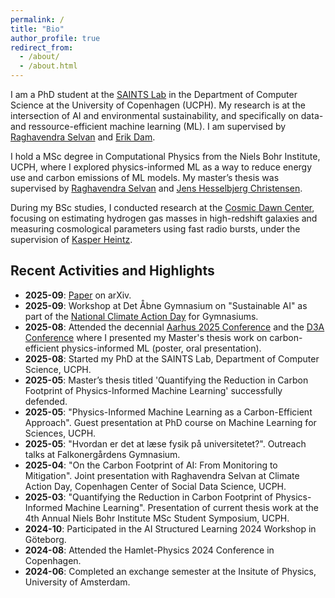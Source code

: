 ```yaml
---
permalink: /
title: "Bio"
author_profile: true
redirect_from: 
  - /about/
  - /about.html
---
```


I am a PhD student at the [SAINTS Lab](https://saintslab.github.io/) in the Department of Computer Science at the University of Copenhagen (UCPH). My research is at the intersection of AI and environmental sustainability, and specifically on data- and ressource-efficient machine learning (ML). I am supervised by [Raghavendra Selvan](https://raghavian.github.io/) and [Erik Dam](https://scholar.google.com/citations?user=WCP-mBEAAAAJ&hl=en). 

I hold a MSc degree in Computational Physics from the Niels Bohr Institute, UCPH, where I explored physics-informed ML as a way to reduce energy use and carbon emissions of ML models. My master’s thesis was supervised by [Raghavendra Selvan](https://raghavian.github.io/) and [Jens Hesselbjerg Christensen](https://scholar.google.dk/citations?user=kFbQdMYAAAAJ&hl=en).

During my BSc studies, I conducted research at the [Cosmic Dawn Center](https://cosmicdawn.dk/), focusing on estimating hydrogen gas masses in high-redshift galaxies and measuring cosmological parameters using fast radio bursts, under the supervision of [Kasper Heintz](https://keheintz.github.io/).




## Recent Activities and Highlights
* **2025-09**: [Paper](https://arxiv.org/abs/2509.24517) on arXiv. 
* **2025-09**: Workshop at Det Åbne Gymnasium on "Sustainable AI" as part of the [National Climate Action Day](https://gymnasieskolernesklimaalliance.dk/national-klimahandledag/) for Gymnasiums.
* **2025-08**: Attended the decennial [Aarhus 2025 Conference](https://aarhus2025.org/) and the [D3A Conference](https://d3aconference.dk/) where I presented my Master's thesis work on carbon-efficient physics-informed ML (poster, oral presentation).
* **2025-08**: Started my PhD at the SAINTS Lab, Department of Computer Science, UCPH.
* **2025-05**: Master’s thesis titled 'Quantifying the Reduction in Carbon Footprint of Physics-Informed Machine Learning' successfully defended.
* **2025-05**: "Physics-Informed Machine Learning as a Carbon-Efficient Approach". Guest presentation at PhD course on Machine Learning for Sciences, UCPH.
* **2025-05**: "Hvordan er det at læse fysik på universitetet?". Outreach talks at Falkonergårdens Gymnasium.  
* **2025-04**: "On the Carbon Footprint of AI: From Monitoring to Mitigation". Joint presentation with Raghavendra Selvan at Climate Action Day, Copenhagen Center of Social Data Science, UCPH.
* **2025-03**: "Quantifying the Reduction in Carbon Footprint of Physics-Informed Machine Learning". Presentation of current thesis work at the 4th Annual Niels Bohr Institute MSc Student Symposium, UCPH.
* **2024-10**: Participated in the AI Structured Learning 2024 Workshop in Göteborg.
* **2024-08**: Attended the Hamlet-Physics 2024 Conference in Copenhagen.
* **2024-06**: Completed an exchange semester at the Insitute of Physics, University of Amsterdam.


<!--
* **2023-05**: First-author paper published in [Astronomy & Astrophysics](https://www.aanda.org/articles/aa/pdf/2024/05/aa46878-23.pdf) on calibrating far-infrared oxygen emission lines to estimate hydrogen gas masses in high-redshift galaxies.
* **2022-08**: Attended the Astromatic Summer School at the University of Montreal.
* **2022-06**: Defended my bachelor’s thesis on measuring cosmological parameters with fast radio bursts.
* **2022-05**: Participated in the Annual Danish Astronomy Meeting in Middelfart.
* **2021-08**: Attended the Nordic Optical Telescope Summer School in Las Palmas.
-->